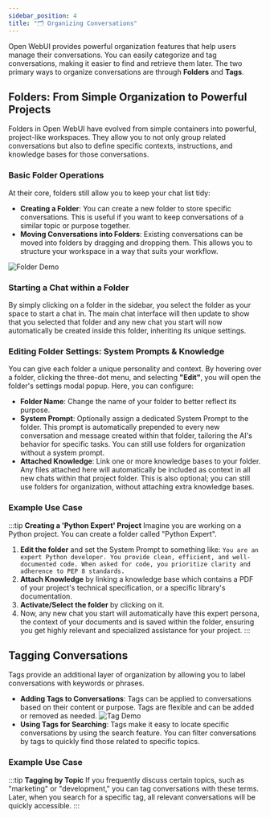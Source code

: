 ```yaml
---
sidebar_position: 4
title: "🗂️ Organizing Conversations"
---
```


Open WebUI provides powerful organization features that help users manage their conversations. You can easily categorize and tag conversations, making it easier to find and retrieve them later. The two primary ways to organize conversations are through **Folders** and **Tags**.

## Folders: From Simple Organization to Powerful Projects

Folders in Open WebUI have evolved from simple containers into powerful, project-like workspaces. They allow you to not only group related conversations but also to define specific contexts, instructions, and knowledge bases for those conversations.

### Basic Folder Operations

At their core, folders still allow you to keep your chat list tidy:

- **Creating a Folder**: You can create a new folder to store specific conversations. This is useful if you want to keep conversations of a similar topic or purpose together.
- **Moving Conversations into Folders**: Existing conversations can be moved into folders by dragging and dropping them. This allows you to structure your workspace in a way that suits your workflow.

![Folder Demo](/images/folder-demo.gif)

### Starting a Chat within a Folder

By simply clicking on a folder in the sidebar, you select the folder as your space to start a chat in. The main chat interface will then update to show that you selected that folder and any new chat you start will now automatically be created inside this folder, inheriting its unique settings.

### Editing Folder Settings: System Prompts & Knowledge

You can give each folder a unique personality and context. By hovering over a folder, clicking the three-dot menu, and selecting **"Edit"**, you will open the folder's settings modal popup. Here, you can configure:

- **Folder Name**: Change the name of your folder to better reflect its purpose.
- **System Prompt**: Optionally assign a dedicated System Prompt to the folder. This prompt is automatically prepended to every new conversation and message created within that folder, tailoring the AI's behavior for specific tasks. You can still use folders for organization without a system prompt.
- **Attached Knowledge**: Link one or more knowledge bases to your folder. Any files attached here will automatically be included as context in all new chats within that project folder. This is also optional; you can still use folders for organization, without attaching extra knowledge bases.

### Example Use Case

:::tip **Creating a 'Python Expert' Project**
Imagine you are working on a Python project. You can create a folder called "Python Expert".

1. **Edit the folder** and set the System Prompt to something like: `You are an expert Python developer. You provide clean, efficient, and well-documented code. When asked for code, you prioritize clarity and adherence to PEP 8 standards.`
2. **Attach Knowledge** by linking a knowledge base which contains a PDF of your project's technical specification, or a specific library's documentation.
3. **Activate/Select the folder** by clicking on it.
4. Now, any new chat you start will automatically have this expert persona, the context of your documents and is saved within the folder, ensuring you get highly relevant and specialized assistance for your project.
:::

## Tagging Conversations

Tags provide an additional layer of organization by allowing you to label conversations with keywords or phrases.

- **Adding Tags to Conversations**: Tags can be applied to conversations based on their content or purpose. Tags are flexible and can be added or removed as needed.
![Tag Demo](/images/tag-demo.gif)
- **Using Tags for Searching**: Tags make it easy to locate specific conversations by using the search feature. You can filter conversations by tags to quickly find those related to specific topics.

### Example Use Case

:::tip **Tagging by Topic**
If you frequently discuss certain topics, such as "marketing" or "development," you can tag conversations with these terms. Later, when you search for a specific tag, all relevant conversations will be quickly accessible.
:::
